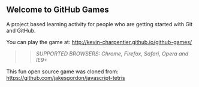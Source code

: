 ## Welcome to GitHub Games

A project based learning activity for people who are getting started with Git and GitHub.

You can play the game at: http://kevin-charpentier.github.io/github-games/

>> _*SUPPORTED BROWSERS*: Chrome, Firefox, Safari, Opera and IE9+_

This fun open source game was cloned from: https://github.com/jakesgordon/javascript-tetris
